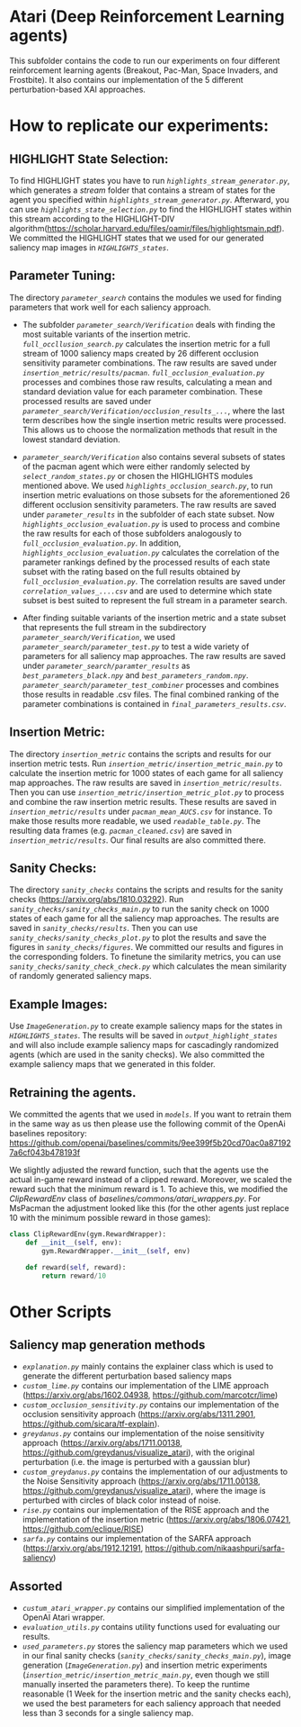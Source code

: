 ﻿# Atari (Deep Reinforcement Learning agents)

This subfolder contains the code to run our experiments on four different reinforcement learning agents (Breakout, Pac-Man, Space Invaders, and Frostbite). 
It also contains our implementation of the 5 different perturbation-based XAI approaches. 

# How to replicate our experiments:
## HIGHLIGHT State Selection:
To find HIGHLIGHT states you have to run *`highlights_stream_generator.py`*, which generates a *stream* folder that contains a stream of states for the agent you specified within *`highlights_stream_generator.py`*.
Afterward, you can use *`highlights_state_selection.py`* to find the HIGHLIGHT states within this stream according to the HIGHLIGHT-DIV algorithm(https://scholar.harvard.edu/files/oamir/files/highlightsmain.pdf).
We committed the HIGHLIGHT states that we used for our generated saliency map images in *`HIGHLIGHTS_states`*.

## Parameter Tuning:
The directory *`parameter_search`* contains the modules we used for finding parameters that work well for each saliency approach.

- The subfolder *`parameter_search/Verification`* deals with finding the most suitable variants of the insertion metric. 
*`full_occllusion_search.py`* calculates the insertion metric for a full stream of 1000 saliency maps created by 26 different occlusion sensitivity parameter combinations.
The raw results are saved under *`insertion_metric/results/pacman`*.
*`full_occlusion_evaluation.py`* processes and combines those raw results, calculating a mean and standard deviation value for each parameter combination.
These processed results are saved under *`parameter_search/Verification/occlusion_results_...`*, where the last term describes how the single insertion metric results were processed.
This allows us to choose the normalization methods that result in the lowest standard deviation.

- *`parameter_search/Verification`* also contains several subsets of states of the pacman agent which were either randomly selected by *`select_random_states.py`* or chosen the HIGHLIGHTS modules mentioned above.
We used *`highlights_occlusion_search.py`*, to run insertion metric evaluations on those subsets for the aforementioned 26 different occlusion sensitivity parameters.
The raw results are saved under *`parameter_results`* in the subfolder of each state subset. 
Now *`highlights_occlusion_evaluation.py`* is used to process and combine the raw results for each of those subfolders analogously to *`full_occlusion_evaluation.py`*.
In addition, *`highlights_occlusion_evaluation.py`* calculates the correlation of the parameter rankings defined by the processed results of each state subset with the rating based on the full results obtained by *`full_occlusion_evaluation.py`*.
The correlation results are saved under *`correlation_values_....csv`* and are used to determine which state subset is best suited to represent the full stream in a parameter search.
 
- After finding suitable variants of the insertion metric and a state subset that represents the full stream in the subdirectory *`parameter_search/Verification`*, we used *`parameter_search/parameter_test.py`* to test a wide variety of parameters for all saliency map approaches.
The raw results are saved under *`parameter_search/paramter_results`* as *`best_parameters_black.npy`* and *`best_parameters_random.npy`*.
*`parameter_search/parameter_test_combiner`* processes and combines those results in readable .csv files.
The final combined ranking of the parameter combinations is contained in *`final_parameters_results.csv`*.

## Insertion Metric:

The directory *`insertion_metric`* contains the scripts and results for our insertion metric tests.
Run *`insertion_metric/insertion_metric_main.py`* to calculate the insertion metric for 1000 states of each game for all saliency map approaches.
The raw results are saved in *`insertion_metric/results`*.
Then you can use *`insertion_metric/insertion_metric_plot.py`* to process and combine the raw insertion metric results.
These results are saved in  *`insertion_metric/results`* under *`pacman_mean_AUCS.csv`* for instance.
To make those results more readable, we used *`readable_table.py`*.
The resulting data frames (e.g. *`pacman_cleaned.csv`*) are saved in  *`insertion_metric/results`*.
Our final results are also committed there.

## Sanity Checks:
The directory *`sanity_checks`* contains the scripts and results for the sanity checks (https://arxiv.org/abs/1810.03292).
Run *`sanity_checks/sanity_checks_main.py`* to run the sanity check on 1000 states of each game for all the saliency map approaches.
The results are saved in *`sanity_checks/results`*.
Then you can use *`sanity_checks/sanity_checks_plot.py`* to plot the results and save the figures in *`sanity_checks/figures`*. 
We committed our results and figures in the corresponding folders.
To finetune the similarity metrics, you can use *`sanity_checks/sanity_check_check.py`* which calculates the mean similarity of randomly generated saliency maps.

## Example Images:
Use *`ImageGeneration.py`* to create example saliency maps for the states in *`HIGHLIGHTS_states`*.
The results will be saved in *`output_highlight_states`* and will also include example saliency maps for cascadingly randomized agents (which are used in the sanity checks).
We also committed the example saliency maps that we generated in this folder.

## Retraining the agents.
We committed the agents that we used in *`models`*. 
If you want to retrain them in the same way as us then please use the following commit of the OpenAi
baselines repository:
https://github.com/openai/baselines/commits/9ee399f5b20cd70ac0a871927a6cf043b478193f

We slightly adjusted the reward function, such that the agents use the actual in-game reward instead of a clipped reward.
Moreover, we scaled the reward such that the minimum reward is 1. 
To achieve this, we modified the *ClipRewardEnv* class of *baselines/commons/atari_wrappers.py*.
For MsPacman the adjustment looked like this (for the other agents just replace 10 with the minimum possible reward in those games):
   ```python
   class ClipRewardEnv(gym.RewardWrapper):
       def __init__(self, env):
           gym.RewardWrapper.__init__(self, env)

       def reward(self, reward):
           return reward/10
   ```

# Other Scripts

## Saliency map generation methods
- *`explanation.py`* mainly contains the explainer class which is used to generate the different perturbation based saliency maps
- *`custom_lime.py`* contains our implementation of the LIME approach (https://arxiv.org/abs/1602.04938, https://github.com/marcotcr/lime)
- *`custom_occlusion_sensitivity.py`* contains our implementation of the occlusion sensitivity approach (https://arxiv.org/abs/1311.2901, https://github.com/sicara/tf-explain).
- *`greydanus.py`* contains our implementation of the noise sensitivity approach (https://arxiv.org/abs/1711.00138, https://github.com/greydanus/visualize_atari), with the original perturbation (i.e. the image is perturbed with a gaussian blur)
- *`custom_greydanus.py`* contains the implementation of our adjustments to the Noise Sensitivity approach (https://arxiv.org/abs/1711.00138, https://github.com/greydanus/visualize_atari), where the image is perturbed with circles of black color instead of noise.
- *`rise.py`* contains our implementation of the RISE approach and the implementation of the insertion metric (https://arxiv.org/abs/1806.07421, https://github.com/eclique/RISE)
- *`sarfa.py`* contains our implementation of the SARFA approach (https://arxiv.org/abs/1912.12191, https://github.com/nikaashpuri/sarfa-saliency)


## Assorted
- *`custum_atari_wrapper.py`* contains our simplified implementation of the OpenAI Atari wrapper.
- *`evaluation_utils.py`* contains utility functions used for evaluating our results.
- *`used_parameters.py`* stores the saliency map parameters which we used in our final sanity checks (*`sanity_checks/sanity_checks_main.py`*), image generation (*`ImageGeneration.py`*) and insertion metric experiments (*`insertion_metric/insertion_metric_main.py`*, even though we still manually inserted the parameters there). 
To keep the runtime reasonable (1 Week for the insertion metric and the sanity checks each), we used the best parameters for each saliency approach that needed less than 3 seconds for a single saliency map.
